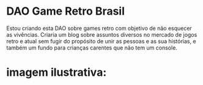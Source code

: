 # DAO Game Retro Brasil 
Estou criando esta DAO sobre games retro com objetivo de não esquecer as vivências.
Criaria um blog sobre assuntos diversos no mercado de jogos retro e atual sem fugir do propósito de unir as pessoas e as sua histórias, e também um fundo para crianças carentes que não tem um console.

# imagem ilustrativa:
<img src="">
